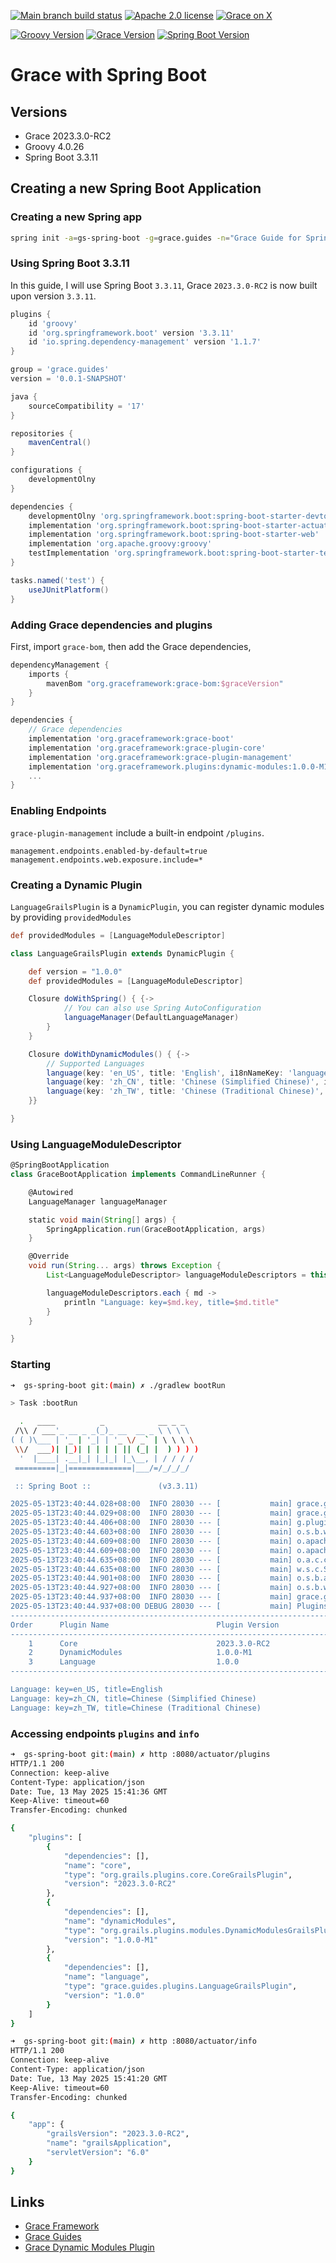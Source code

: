[![Main branch build status](https://github.com/grace-guides/gs-spring-boot/workflows/Grace%20CI/badge.svg?style=flat)](https://github.com/grace-guides/gs-spring-boot/actions?query=workflow%3A%Grace+CI%22)
[![Apache 2.0 license](https://img.shields.io/badge/License-APACHE%202.0-green.svg?logo=APACHE&style=flat)](https://opensource.org/licenses/Apache-2.0)
[![Grace on X](https://img.shields.io/twitter/follow/graceframework?style=social)](https://twitter.com/graceframework)

[![Groovy Version](https://img.shields.io/badge/Groovy-4.0.26-blue?style=flat&color=4298b8)](https://groovy-lang.org/releasenotes/groovy-4.0.html)
[![Grace Version](https://img.shields.io/badge/Grace-2023.3.0-blue?style=flat&color=f49b06)](https://github.com/graceframework/grace-framework/releases/tag/v2023.3.0-RC2)
[![Spring Boot Version](https://img.shields.io/badge/Spring_Boot-3.3.11-blue?style=flat&color=6db33f)](https://github.com/spring-projects/spring-boot/releases/tag/v3.3.11)

# Grace with Spring Boot

## Versions

* Grace 2023.3.0-RC2
* Groovy 4.0.26
* Spring Boot 3.3.11

## Creating a new Spring Boot Application

### Creating a new Spring app

```bash
spring init -a=gs-spring-boot -g=grace.guides -n="Grace Guide for Spring Boot" --description="Spring Boot Application with Grace Plugins" --package-name=grace.guides -l=groovy --build=gradle --format=project -t=gradle-project -d=devtools,actuator,web -x
```

### Using Spring Boot 3.3.11

In this guide, I will use Spring Boot `3.3.11`, Grace `2023.3.0-RC2` is now built upon version `3.3.11`.

```gradle
plugins {
	id 'groovy'
	id 'org.springframework.boot' version '3.3.11'
	id 'io.spring.dependency-management' version '1.1.7'
}

group = 'grace.guides'
version = '0.0.1-SNAPSHOT'

java {
	sourceCompatibility = '17'
}

repositories {
	mavenCentral()
}

configurations {
	developmentOlny
}

dependencies {
	developmentOlny 'org.springframework.boot:spring-boot-starter-devtools'
	implementation 'org.springframework.boot:spring-boot-starter-actuator'
	implementation 'org.springframework.boot:spring-boot-starter-web'
	implementation 'org.apache.groovy:groovy'
	testImplementation 'org.springframework.boot:spring-boot-starter-test'
}

tasks.named('test') {
	useJUnitPlatform()
}

```

### Adding Grace dependencies and plugins

First, import `grace-bom`, then add the Grace dependencies,

```gradle
dependencyManagement {
	imports {
        mavenBom "org.graceframework:grace-bom:$graceVersion"
    }
}

dependencies {
	// Grace dependencies
	implementation 'org.graceframework:grace-boot'
	implementation 'org.graceframework:grace-plugin-core'
	implementation 'org.graceframework:grace-plugin-management'
	implementation 'org.graceframework.plugins:dynamic-modules:1.0.0-M1'
    ...
}
```

### Enabling Endpoints

`grace-plugin-management` include a built-in endpoint `/plugins`.

```properties
management.endpoints.enabled-by-default=true
management.endpoints.web.exposure.include=*
```

### Creating a Dynamic Plugin

`LanguageGrailsPlugin` is a `DynamicPlugin`, you can register dynamic modules by providing `providedModules`

```groovy
def providedModules = [LanguageModuleDescriptor]
```

```groovy
class LanguageGrailsPlugin extends DynamicPlugin {

    def version = "1.0.0"
    def providedModules = [LanguageModuleDescriptor]

    Closure doWithSpring() { {->
            // You can also use Spring AutoConfiguration
            languageManager(DefaultLanguageManager)
        }
    }

    Closure doWithDynamicModules() { {->
        // Supported Languages
        language(key: 'en_US', title: 'English', i18nNameKey: 'languages.en_US')
        language(key: 'zh_CN', title: 'Chinese (Simplified Chinese)', i18nNameKey: 'languages.zh_CN')
        language(key: 'zh_TW', title: 'Chinese (Traditional Chinese)', i18nNameKey: 'languages.zh_TW', enabled: true)
    }}

}
```

### Using LanguageModuleDescriptor

```groovy
@SpringBootApplication
class GraceBootApplication implements CommandLineRunner {

	@Autowired
	LanguageManager languageManager

	static void main(String[] args) {
		SpringApplication.run(GraceBootApplication, args)
	}

	@Override
	void run(String... args) throws Exception {
		List<LanguageModuleDescriptor> languageModuleDescriptors = this.languageManager.getLanguages()

		languageModuleDescriptors.each { md ->
			println "Language: key=$md.key, title=$md.title"
		}
	}

}
```

### Starting

```bash
➜  gs-spring-boot git:(main) ✗ ./gradlew bootRun

> Task :bootRun

  .   ____          _            __ _ _
 /\\ / ___'_ __ _ _(_)_ __  __ _ \ \ \ \
( ( )\___ | '_ | '_| | '_ \/ _` | \ \ \ \
 \\/  ___)| |_)| | | | | || (_| |  ) ) ) )
  '  |____| .__|_| |_|_| |_\__, | / / / /
 =========|_|==============|___/=/_/_/_/

 :: Spring Boot ::               (v3.3.11)

2025-05-13T23:40:44.028+08:00  INFO 28030 --- [           main] grace.guides.GraceBootApplication        : Starting GraceBootApplication using Java 17.0.15 with PID 28030 (/Users/rain/Development/github/grace/grace-guides/gs-spring-boot/build/classes/groovy/main started by rain in /Users/rain/Development/github/grace/grace-guides/gs-spring-boot)
2025-05-13T23:40:44.029+08:00  INFO 28030 --- [           main] grace.guides.GraceBootApplication        : No active profile set, falling back to 1 default profile: "default"
2025-05-13T23:40:44.406+08:00  INFO 28030 --- [           main] g.plugins.DefaultGrailsPluginManager     : Total 3 plugins loaded successfully, take in 43 ms
2025-05-13T23:40:44.603+08:00  INFO 28030 --- [           main] o.s.b.w.embedded.tomcat.TomcatWebServer  : Tomcat initialized with port 8080 (http)
2025-05-13T23:40:44.609+08:00  INFO 28030 --- [           main] o.apache.catalina.core.StandardService   : Starting service [Tomcat]
2025-05-13T23:40:44.609+08:00  INFO 28030 --- [           main] o.apache.catalina.core.StandardEngine    : Starting Servlet engine: [Apache Tomcat/10.1.40]
2025-05-13T23:40:44.635+08:00  INFO 28030 --- [           main] o.a.c.c.C.[Tomcat].[localhost].[/]       : Initializing Spring embedded WebApplicationContext
2025-05-13T23:40:44.635+08:00  INFO 28030 --- [           main] w.s.c.ServletWebServerApplicationContext : Root WebApplicationContext: initialization completed in 589 ms
2025-05-13T23:40:44.901+08:00  INFO 28030 --- [           main] o.s.b.a.e.web.EndpointLinksResolver      : Exposing 16 endpoints beneath base path '/actuator'
2025-05-13T23:40:44.927+08:00  INFO 28030 --- [           main] o.s.b.w.embedded.tomcat.TomcatWebServer  : Tomcat started on port 8080 (http) with context path '/'
2025-05-13T23:40:44.937+08:00  INFO 28030 --- [           main] grace.guides.GraceBootApplication        : Started GraceBootApplication in 1.032 seconds (process running for 1.332)
2025-05-13T23:40:44.937+08:00 DEBUG 28030 --- [           main] PluginsInfoApplicationContextInitializer :
----------------------------------------------------------------------------------------------------------
Order      Plugin Name                        Plugin Version                                       Enabled
----------------------------------------------------------------------------------------------------------
    1      Core                               2023.3.0-RC2                                               Y
    2      DynamicModules                     1.0.0-M1                                                   Y
    3      Language                           1.0.0                                                      Y
----------------------------------------------------------------------------------------------------------

Language: key=en_US, title=English
Language: key=zh_CN, title=Chinese (Simplified Chinese)
Language: key=zh_TW, title=Chinese (Traditional Chinese)
```

### Accessing endpoints `plugins` and `info`

```bash
➜  gs-spring-boot git:(main) ✗ http :8080/actuator/plugins
HTTP/1.1 200
Connection: keep-alive
Content-Type: application/json
Date: Tue, 13 May 2025 15:41:36 GMT
Keep-Alive: timeout=60
Transfer-Encoding: chunked

{
    "plugins": [
        {
            "dependencies": [],
            "name": "core",
            "type": "org.grails.plugins.core.CoreGrailsPlugin",
            "version": "2023.3.0-RC2"
        },
        {
            "dependencies": [],
            "name": "dynamicModules",
            "type": "org.grails.plugins.modules.DynamicModulesGrailsPlugin",
            "version": "1.0.0-M1"
        },
        {
            "dependencies": [],
            "name": "language",
            "type": "grace.guides.plugins.LanguageGrailsPlugin",
            "version": "1.0.0"
        }
    ]
}

➜  gs-spring-boot git:(main) ✗ http :8080/actuator/info
HTTP/1.1 200
Connection: keep-alive
Content-Type: application/json
Date: Tue, 13 May 2025 15:41:20 GMT
Keep-Alive: timeout=60
Transfer-Encoding: chunked

{
    "app": {
        "grailsVersion": "2023.3.0-RC2",
        "name": "grailsApplication",
        "servletVersion": "6.0"
    }
}
```

## Links

- [Grace Framework](https://github.com/graceframework/grace-framework)
- [Grace Guides](https://github.com/grace-guides)
- [Grace Dynamic Modules Plugin](https://github.com/grace-plugins/grace-dynamic-modules)
